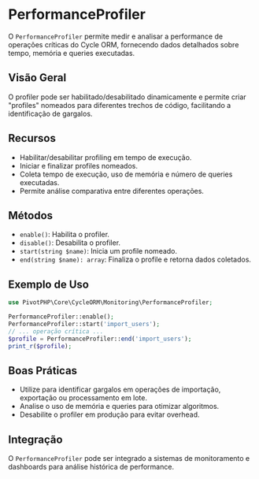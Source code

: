 # PerformanceProfiler

O `PerformanceProfiler` permite medir e analisar a performance de operações críticas do Cycle ORM, fornecendo dados detalhados sobre tempo, memória e queries executadas.

## Visão Geral
O profiler pode ser habilitado/desabilitado dinamicamente e permite criar "profiles" nomeados para diferentes trechos de código, facilitando a identificação de gargalos.

## Recursos
- Habilitar/desabilitar profiling em tempo de execução.
- Iniciar e finalizar profiles nomeados.
- Coleta tempo de execução, uso de memória e número de queries executadas.
- Permite análise comparativa entre diferentes operações.

## Métodos
- `enable()`: Habilita o profiler.
- `disable()`: Desabilita o profiler.
- `start(string $name)`: Inicia um profile nomeado.
- `end(string $name): array`: Finaliza o profile e retorna dados coletados.

## Exemplo de Uso
```php
use PivotPHP\Core\CycleORM\Monitoring\PerformanceProfiler;

PerformanceProfiler::enable();
PerformanceProfiler::start('import_users');
// ... operação crítica ...
$profile = PerformanceProfiler::end('import_users');
print_r($profile);
```

## Boas Práticas
- Utilize para identificar gargalos em operações de importação, exportação ou processamento em lote.
- Analise o uso de memória e queries para otimizar algoritmos.
- Desabilite o profiler em produção para evitar overhead.

## Integração
O `PerformanceProfiler` pode ser integrado a sistemas de monitoramento e dashboards para análise histórica de performance.
